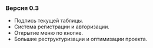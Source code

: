 ### Версия 0.3
- Подпись текущей таблицы.
- Система регистрации и авторизации.
- Открытие меню по кнопке.
- Большие реструктуризации и оптимизации проекта.